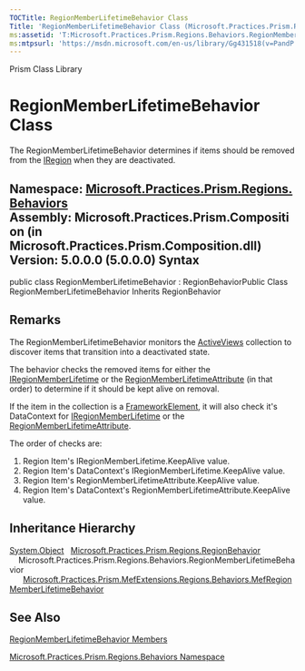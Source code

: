 ```yaml
---
TOCTitle: RegionMemberLifetimeBehavior Class
Title: 'RegionMemberLifetimeBehavior Class (Microsoft.Practices.Prism.Regions.Behaviors)'
ms:assetid: 'T:Microsoft.Practices.Prism.Regions.Behaviors.RegionMemberLifetimeBehavior'
ms:mtpsurl: 'https://msdn.microsoft.com/en-us/library/Gg431518(v=PandP.50)'
---
```


Prism Class Library

RegionMemberLifetimeBehavior Class
==================================

The RegionMemberLifetimeBehavior determines if items should be removed from the [IRegion](https://msdn.microsoft.com/t:microsoft.practices.prism.regions.iregion) when they are deactivated.

**Namespace:** [Microsoft.Practices.Prism.Regions.Behaviors](https://msdn.microsoft.com/n:microsoft.practices.prism.regions.behaviors)
**Assembly:** Microsoft.Practices.Prism.Composition (in Microsoft.Practices.Prism.Composition.dll) Version: 5.0.0.0 (5.0.0.0)
Syntax
------

<span id="syntaxToggle"></span>public class RegionMemberLifetimeBehavior : RegionBehaviorPublic Class RegionMemberLifetimeBehavior Inherits RegionBehavior

Remarks
-------

<span id="remarksToggle"></span> The RegionMemberLifetimeBehavior monitors the [ActiveViews](https://msdn.microsoft.com/p:microsoft.practices.prism.regions.iregion.activeviews) collection to discover items that transition into a deactivated state.

The behavior checks the removed items for either the [IRegionMemberLifetime](https://msdn.microsoft.com/t:microsoft.practices.prism.regions.iregionmemberlifetime) or the [RegionMemberLifetimeAttribute](https://msdn.microsoft.com/t:microsoft.practices.prism.regions.regionmemberlifetimeattribute) (in that order) to determine if it should be kept alive on removal.

If the item in the collection is a [FrameworkElement](http://msdn2.microsoft.com/en-us/library/ms602714), it will also check it's DataContext for [IRegionMemberLifetime](https://msdn.microsoft.com/t:microsoft.practices.prism.regions.iregionmemberlifetime) or the [RegionMemberLifetimeAttribute](https://msdn.microsoft.com/t:microsoft.practices.prism.regions.regionmemberlifetimeattribute).

The order of checks are:
1.  Region Item's IRegionMemberLifetime.KeepAlive value.
2.  Region Item's DataContext's IRegionMemberLifetime.KeepAlive value.
3.  Region Item's RegionMemberLifetimeAttribute.KeepAlive value.
4.  Region Item's DataContext's RegionMemberLifetimeAttribute.KeepAlive value.

Inheritance Hierarchy
---------------------

<span id="familyToggle"></span>[System.Object](http://msdn2.microsoft.com/en-us/library/e5kfa45b)
  [Microsoft.Practices.Prism.Regions.RegionBehavior](https://msdn.microsoft.com/t:microsoft.practices.prism.regions.regionbehavior)
    Microsoft.Practices.Prism.Regions.Behaviors.RegionMemberLifetimeBehavior
      [Microsoft.Practices.Prism.MefExtensions.Regions.Behaviors.MefRegionMemberLifetimeBehavior](https://msdn.microsoft.com/t:microsoft.practices.prism.mefextensions.regions.behaviors.mefregionmemberlifetimebehavior)

See Also
--------

<span id="seeAlsoToggle"></span>
[RegionMemberLifetimeBehavior Members](https://msdn.microsoft.com/allmembers.t:microsoft.practices.prism.regions.behaviors.regionmemberlifetimebehavior)

[Microsoft.Practices.Prism.Regions.Behaviors Namespace](https://msdn.microsoft.com/n:microsoft.practices.prism.regions.behaviors)
